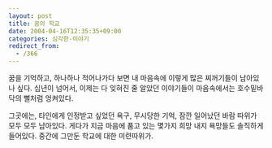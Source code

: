 ```yaml
---
layout: post
title: 꿈의 학교
date: 2004-04-16T12:35:35+09:00
categories: 심각한-이야기
redirect_from:
  - /366
---
```


꿈을 기억하고, 하나하나 적어나가다 보면 내 마음속에 이렇게 많은 찌꺼기들이 남아있나 싶다. 십년이 넘어서, 이제는 다 잊혀진 줄 알았던 이야기들이 마음속에서는 호수밑바닥의 뻘처럼 엉켜있다.

그곳에는, 타인에게 인정받고 싶었던 욕구, 무시당한 기억, 잠깐 일어났던 바람 따위가 모두 모두 남아있다. 게다가 지금 마음에 품고 있는 몇가지 희망 내지 욕망들도 솔직하게 들어있다. 중간에 그만둔 학교에 대한 미련따위가.
